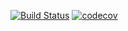 [![Build Status](https://travis-ci.org/andrewauclair/taskboard.svg?branch=master)](https://travis-ci.org/andrewauclair/taskboard)
[![codecov](https://codecov.io/gh/andrewauclair/taskboard/branch/master/graph/badge.svg)](https://codecov.io/gh/andrewauclair/taskboard)
